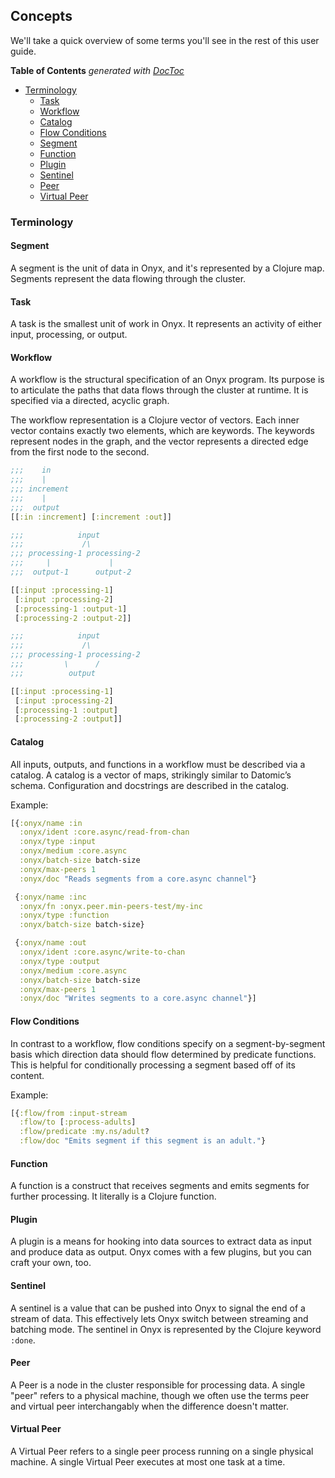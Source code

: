 ## Concepts

We'll take a quick overview of some terms you'll see in the rest of this user guide.

<!-- START doctoc generated TOC please keep comment here to allow auto update -->
<!-- DON'T EDIT THIS SECTION, INSTEAD RE-RUN doctoc TO UPDATE -->
**Table of Contents**  *generated with [DocToc](http://doctoc.herokuapp.com/)*

- [Terminology](#terminology)
  - [Task](#task)
  - [Workflow](#workflow)
  - [Catalog](#catalog)
  - [Flow Conditions](#flow-conditions)
  - [Segment](#segment)
  - [Function](#function)
  - [Plugin](#plugin)
  - [Sentinel](#sentinel)
  - [Peer](#peer)
  - [Virtual Peer](#virtual-peer)

<!-- END doctoc generated TOC please keep comment here to allow auto update -->

### Terminology

#### Segment

A segment is the unit of data in Onyx, and it's represented by a Clojure map. Segments represent the data flowing through the cluster.

#### Task

A task is the smallest unit of work in Onyx. It represents an activity of either input, processing, or output.

#### Workflow

A workflow is the structural specification of an Onyx program. Its purpose is to articulate the paths that data flows through the cluster at runtime. It is specified via a directed, acyclic graph.

The workflow representation is a Clojure vector of vectors. Each inner vector contains exactly two elements, which are keywords. The keywords represent nodes in the graph, and the vector represents a directed edge from the first node to the second.

```clojure
;;;    in
;;;    |
;;; increment
;;;    |
;;;  output
[[:in :increment] [:increment :out]]
```

```clojure
;;;            input
;;;             /\
;;; processing-1 processing-2
;;;     |             |
;;;  output-1      output-2

[[:input :processing-1]
 [:input :processing-2]
 [:processing-1 :output-1]
 [:processing-2 :output-2]]
```

```clojure
;;;            input
;;;             /\
;;; processing-1 processing-2
;;;         \      /
;;;          output

[[:input :processing-1]
 [:input :processing-2]
 [:processing-1 :output]
 [:processing-2 :output]]
```

#### Catalog

All inputs, outputs, and functions in a workflow must be described via a catalog. A catalog is a vector of maps, strikingly similar to Datomic’s schema. Configuration and docstrings are described in the catalog.

Example:

```clojure
[{:onyx/name :in
  :onyx/ident :core.async/read-from-chan
  :onyx/type :input
  :onyx/medium :core.async
  :onyx/batch-size batch-size
  :onyx/max-peers 1
  :onyx/doc "Reads segments from a core.async channel"}

 {:onyx/name :inc
  :onyx/fn :onyx.peer.min-peers-test/my-inc
  :onyx/type :function
  :onyx/batch-size batch-size}

 {:onyx/name :out
  :onyx/ident :core.async/write-to-chan
  :onyx/type :output
  :onyx/medium :core.async
  :onyx/batch-size batch-size
  :onyx/max-peers 1
  :onyx/doc "Writes segments to a core.async channel"}]
```

#### Flow Conditions

In contrast to a workflow, flow conditions specify on a segment-by-segment basis which direction data should flow determined by predicate functions. This is helpful for conditionally processing a segment based off of its content.

Example:

```clojure
[{:flow/from :input-stream
  :flow/to [:process-adults]
  :flow/predicate :my.ns/adult?
  :flow/doc "Emits segment if this segment is an adult."}
```

#### Function

A function is a construct that receives segments and emits segments for further processing. It literally is a Clojure function.

#### Plugin

A plugin is a means for hooking into data sources to extract data as input and produce data as output. Onyx comes with a few plugins, but you can craft your own, too.

#### Sentinel

A sentinel is a value that can be pushed into Onyx to signal the end of a stream of data. This effectively lets Onyx switch between streaming and batching mode. The sentinel in Onyx is represented by the Clojure keyword `:done`.

#### Peer

A Peer is a node in the cluster responsible for processing data. A single "peer" refers to a physical machine, though we often use the terms peer and virtual peer interchangably when the difference doesn't matter.

#### Virtual Peer

A Virtual Peer refers to a single peer process running on a single physical machine. A single Virtual Peer executes at most one task at a time.
